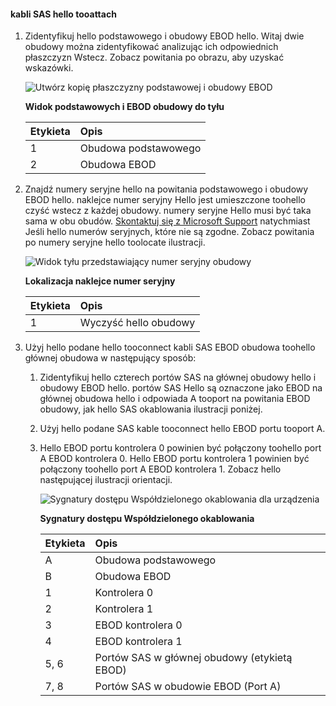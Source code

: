 <!--author=alkohli last changed:02/22/16-->

#### <a name="tooattach-hello-sas-cables"></a>kabli SAS hello tooattach
1. Zidentyfikuj hello podstawowego i obudowy EBOD hello. Witaj dwie obudowy można zidentyfikować analizując ich odpowiednich płaszczyzn Wstecz. Zobacz powitania po obrazu, aby uzyskać wskazówki. 
   
    ![Utwórz kopię płaszczyzny podstawowej i obudowy EBOD](./media/storsimple-sas-cable-8600/HCSBackplaneofprimaryandEBODenclosure.png)
   
    **Widok podstawowych i EBOD obudowy do tyłu**
   
   | Etykieta | Opis |
   |:--- |:--- |
   | 1 |Obudowa podstawowego |
   | 2 |Obudowa EBOD |
2. Znajdź numery seryjne hello na powitania podstawowego i obudowy EBOD hello. naklejce numer seryjny Hello jest umieszczone toohello czyść wstecz z każdej obudowy. numery seryjne Hello musi być taka sama w obu obudów. [Skontaktuj się z Microsoft Support](../articles/storsimple/storsimple-contact-microsoft-support.md) natychmiast Jeśli hello numerów seryjnych, które nie są zgodne. Zobacz powitania po numery seryjne hello toolocate ilustracji.
   
    ![Widok tyłu przedstawiający numer seryjny obudowy](./media/storsimple-sas-cable-8600/HCSRearviewofenclosureindicatinglocationofserialnumbersticker.png)
   
    **Lokalizacja naklejce numer seryjny**
   
   | Etykieta | Opis |
   |:--- |:--- |
   | 1 |Wyczyść hello obudowy |
3. Użyj hello podane hello tooconnect kabli SAS EBOD obudowa toohello głównej obudowa w następujący sposób:
   
   1. Zidentyfikuj hello czterech portów SAS na głównej obudowy hello i obudowy EBOD hello. portów SAS Hello są oznaczone jako EBOD na głównej obudowa hello i odpowiada A tooport na powitania EBOD obudowy, jak hello SAS okablowania ilustracji poniżej.
   2. Użyj hello podane SAS kable tooconnect hello EBOD portu tooport A.
   3. Hello EBOD portu kontrolera 0 powinien być połączony toohello port A EBOD kontrolera 0. Hello EBOD portu kontrolera 1 powinien być połączony toohello port A EBOD kontrolera 1. Zobacz hello następującej ilustracji orientacji. 
      
      ![Sygnatury dostępu Współdzielonego okablowania dla urządzenia](./media/storsimple-sas-cable-8600/HCSSAScablingforyourdevice.png)
      
      **Sygnatury dostępu Współdzielonego okablowania**
      
      | Etykieta | Opis |
      |:--- |:--- |
      | A |Obudowa podstawowego |
      | B |Obudowa EBOD |
      | 1 |Kontrolera 0 |
      | 2 |Kontrolera 1 |
      | 3 |EBOD kontrolera 0 |
      | 4 |EBOD kontrolera 1 |
      | 5, 6 |Portów SAS w głównej obudowy (etykietą EBOD) |
      | 7, 8 |Portów SAS w obudowie EBOD (Port A) |

